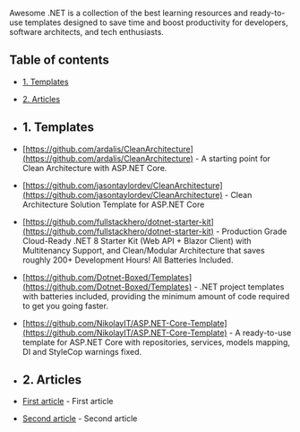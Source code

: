 Awesome .NET is a collection of the best learning resources and ready-to-use templates designed to save time and boost productivity for developers, software architects, and tech enthusiasts.

## Table of contents
- [1. Templates](#1-Templates)
- [2. Articles](#2-Articles)

- ## 1. Templates
- [https://github.com/ardalis/CleanArchitecture](https://github.com/ardalis/CleanArchitecture) - A starting point for Clean Architecture with ASP.NET Core.
- [https://github.com/jasontaylordev/CleanArchitecture](https://github.com/jasontaylordev/CleanArchitecture) - Clean Architecture Solution Template for ASP.NET Core
- [https://github.com/fullstackhero/dotnet-starter-kit](https://github.com/fullstackhero/dotnet-starter-kit) - Production Grade Cloud-Ready .NET 8 Starter Kit (Web API + Blazor Client) with Multitenancy Support, and Clean/Modular Architecture that saves roughly 200+ Development Hours! All Batteries Included.
- [https://github.com/Dotnet-Boxed/Templates](https://github.com/Dotnet-Boxed/Templates) - .NET project templates with batteries included, providing the minimum amount of code required to get you going faster.
- [https://github.com/NikolayIT/ASP.NET-Core-Template](https://github.com/NikolayIT/ASP.NET-Core-Template) - A ready-to-use template for ASP.NET Core with repositories, services, models mapping, DI and StyleCop warnings fixed.
- ## 2. Articles
- [First article](https://somelink) - First article
- [Second article](https://somelink) - Second article
